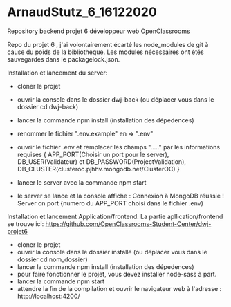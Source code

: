 # ArnaudStutz_6_16122020
Repository backend projet 6 développeur web OpenClassrooms

Repo du projet 6 , j'ai volontairement écarté les node_modules de git à cause du poids de la bibliotheque. Les modules nécessaires ont étés sauvegardés dans le packagelock.json. 

Installation et lancement du server:

- cloner le projet
- ouvrir la console dans le dossier dwj-back (ou déplacer vous dans le dossier cd dwj-back)
- lancer la commande npm install (installation des dépedences)
- renommer le fichier ".env.example" en => ".env"
- ouvrir le fichier .env et remplacer les champs "....." par les informations requises { APP_PORT(Choisir un port pour le server), DB_USER(Validateur) et DB_PASSWORD(ProjectValidation), DB_CLUSTER(clusteroc.pjhhv.mongodb.net/ClusterOC) }
- lancer le server avec la commande npm start

- le server se lance et la console affiche : Connexion à MongoDB réussie ! Server on port {numero du APP_PORT choisi dans le fichier .env)


Installation et lancement Application/frontend:
La partie apllication/frontend se trouve ici: https://github.com/OpenClassrooms-Student-Center/dwj-projet6

- cloner le projet
- ouvrir la console dans le dossier installé (ou déplacer vous dans le dossier cd nom_dossier)
- lancer la commande npm install (installation des dépedences)
- pour faire fonctionner le projet, vous devez installer node-sass à part.
- lancer la commande npm start
- attendre la fin de la compilation et ouvrir le navigateur web à l'adresse : http://localhost:4200/
